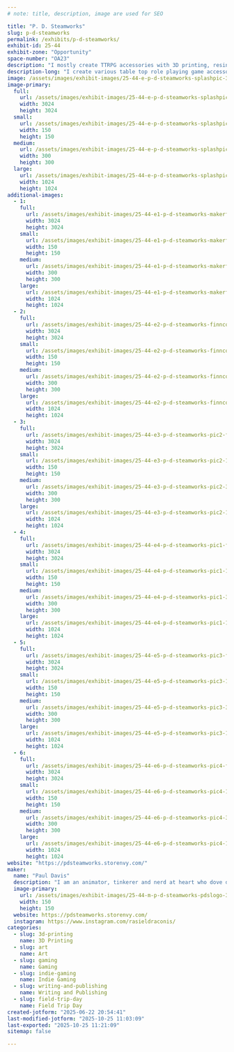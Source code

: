 ```yaml
---
# note: title, description, image are used for SEO

title: "P. D. Steamworks"
slug: p-d-steamworks
permalink: /exhibits/p-d-steamworks/
exhibit-id: 25-44
exhibit-zone: "Opportunity"
space-number: "OA23"
description: "I mostly create TTRPG accessories with 3D printing, resin casting, and some hand book binding."
description-long: "I create various table top role playing game accessories from 3D printed dice boxes, a fusion of dice box and dice tower I call a Tower Vault to hand casting resin dice, and have recently started making miniature modules and books for game masters and players to add to their own games or (eventually) run a full adventure with."
image: /assets/images/exhibit-images/25-44-e-p-d-steamworks-splashpic-300x300.jpg
image-primary: 
  full:
    url: /assets/images/exhibit-images/25-44-e-p-d-steamworks-splashpic-full.jpg
    width: 3024
    height: 3024
  small:
    url: /assets/images/exhibit-images/25-44-e-p-d-steamworks-splashpic-150x150.jpg
    width: 150
    height: 150
  medium:
    url: /assets/images/exhibit-images/25-44-e-p-d-steamworks-splashpic-300x300.jpg
    width: 300
    height: 300
  large:
    url: /assets/images/exhibit-images/25-44-e-p-d-steamworks-splashpic-1024x1024.jpg
    width: 1024
    height: 1024
additional-images: 
  - 1:
    full:
      url: /assets/images/exhibit-images/25-44-e1-p-d-steamworks-makerfairorlando2024-full.jpg
      width: 3024
      height: 3024
    small:
      url: /assets/images/exhibit-images/25-44-e1-p-d-steamworks-makerfairorlando2024-150x150.jpg
      width: 150
      height: 150
    medium:
      url: /assets/images/exhibit-images/25-44-e1-p-d-steamworks-makerfairorlando2024-300x300.jpg
      width: 300
      height: 300
    large:
      url: /assets/images/exhibit-images/25-44-e1-p-d-steamworks-makerfairorlando2024-1024x1024.jpg
      width: 1024
      height: 1024
  - 2:
    full:
      url: /assets/images/exhibit-images/25-44-e2-p-d-steamworks-finnconmdc2025-3064-full.jpg
      width: 3024
      height: 3024
    small:
      url: /assets/images/exhibit-images/25-44-e2-p-d-steamworks-finnconmdc2025-3064-150x150.jpg
      width: 150
      height: 150
    medium:
      url: /assets/images/exhibit-images/25-44-e2-p-d-steamworks-finnconmdc2025-3064-300x300.jpg
      width: 300
      height: 300
    large:
      url: /assets/images/exhibit-images/25-44-e2-p-d-steamworks-finnconmdc2025-3064-1024x1024.jpg
      width: 1024
      height: 1024
  - 3:
    full:
      url: /assets/images/exhibit-images/25-44-e3-p-d-steamworks-pic2-full.jpg
      width: 3024
      height: 3024
    small:
      url: /assets/images/exhibit-images/25-44-e3-p-d-steamworks-pic2-150x150.jpg
      width: 150
      height: 150
    medium:
      url: /assets/images/exhibit-images/25-44-e3-p-d-steamworks-pic2-300x300.jpg
      width: 300
      height: 300
    large:
      url: /assets/images/exhibit-images/25-44-e3-p-d-steamworks-pic2-1024x1024.jpg
      width: 1024
      height: 1024
  - 4:
    full:
      url: /assets/images/exhibit-images/25-44-e4-p-d-steamworks-pic1-full.jpg
      width: 3024
      height: 3024
    small:
      url: /assets/images/exhibit-images/25-44-e4-p-d-steamworks-pic1-150x150.jpg
      width: 150
      height: 150
    medium:
      url: /assets/images/exhibit-images/25-44-e4-p-d-steamworks-pic1-300x300.jpg
      width: 300
      height: 300
    large:
      url: /assets/images/exhibit-images/25-44-e4-p-d-steamworks-pic1-1024x1024.jpg
      width: 1024
      height: 1024
  - 5:
    full:
      url: /assets/images/exhibit-images/25-44-e5-p-d-steamworks-pic3-full.jpg
      width: 3024
      height: 3024
    small:
      url: /assets/images/exhibit-images/25-44-e5-p-d-steamworks-pic3-150x150.jpg
      width: 150
      height: 150
    medium:
      url: /assets/images/exhibit-images/25-44-e5-p-d-steamworks-pic3-300x300.jpg
      width: 300
      height: 300
    large:
      url: /assets/images/exhibit-images/25-44-e5-p-d-steamworks-pic3-1024x1024.jpg
      width: 1024
      height: 1024
  - 6:
    full:
      url: /assets/images/exhibit-images/25-44-e6-p-d-steamworks-pic4-full.jpg
      width: 3024
      height: 3024
    small:
      url: /assets/images/exhibit-images/25-44-e6-p-d-steamworks-pic4-150x150.jpg
      width: 150
      height: 150
    medium:
      url: /assets/images/exhibit-images/25-44-e6-p-d-steamworks-pic4-300x300.jpg
      width: 300
      height: 300
    large:
      url: /assets/images/exhibit-images/25-44-e6-p-d-steamworks-pic4-1024x1024.jpg
      width: 1024
      height: 1024
website: "https://pdsteamworks.storenvy.com/"
maker: 
  name: "Paul Davis"
  description: "I am an animator, tinkerer and nerd at heart who dove deep into trpgs. Got into 3d printing a good few years ago now and have been fusing my love of various media, 3d printing, tinkering, and ttrpg accessories."
  image-primary:
    url: /assets/images/exhibit-images/25-44-m-p-d-steamworks-pdslogo-300x300.png
    width: 150
    height: 150
  website: https://pdsteamworks.storenvy.com/
  instagram: https://www.instagram.com/rasieldraconis/
categories: 
  - slug: 3d-printing
    name: 3D Printing
  - slug: art
    name: Art
  - slug: gaming
    name: Gaming
  - slug: indie-gaming
    name: Indie Gaming
  - slug: writing-and-publishing
    name: Writing and Publishing
  - slug: field-trip-day
    name: Field Trip Day
created-jotform: "2025-06-22 20:54:41"
last-modified-jotform: "2025-10-25 11:03:09"
last-exported: "2025-10-25 11:21:09"
sitemap: false

---
```

